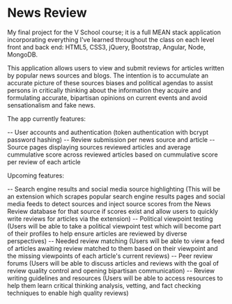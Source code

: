 # News Review

My final project for the V School course; it is a full MEAN stack application incorporating everything I've learned throughout the class on each level front and back end: HTML5, CSS3, jQuery, Bootstrap, Angular, Node, MongoDB.

This application allows users to view and submit reviews for articles written by popular news sources and blogs. The intention is to accumulate an accurate picture of these sources biases and political agendas to assist persons in critically thinking about the information they acquire and formulating accurate, bipartisan opinions on current events and avoid sensationalism and fake news.

The app currently features:

-- User accounts and authentication (token authentication with bcrypt password hashing)
-- Review submission per news source and article
-- Source pages displaying sources reviewed articles and average cummulative score across reviewed articles based on cummulative score per review of each article

Upcoming features:

-- Search engine results and social media source highlighting (This will be an extension which scrapes popular search engine results pages and social media feeds to detect sources and inject source scores from the News Review database for that source if scores exist and allow users to quickly write reviews for articles via the extension)
-- Political viewpoint testing (Users will be able to take a political viewpoint test which will become part of their profiles to help ensure articles are reviewed by diverse perspectives)
-- Needed review matching (Users will be able to view a feed of articles awaiting review matched to them based on their viewpoint and the missing viewpoints of each article's current reviews)
-- Peer review forums (Users will be able to discuss articles and reviews with the goal of review quality control and opening bipartisan communication)
-- Review writing guidelines and resources (Users will be able to access resources to help them learn critical thinking analysis, vetting, and fact checking techniques to enable high quality reviews)
